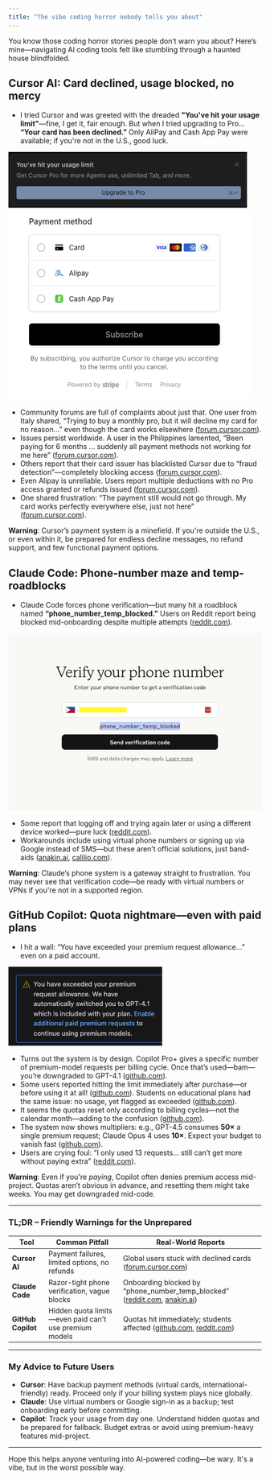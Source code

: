 ```yaml
---
title: "The vibe coding horror nobody tells you about"
---
```


You know those coding horror stories people don’t warn you about? Here’s mine—navigating AI coding tools felt like stumbling through a haunted house blindfolded.

## Cursor AI: Card declined, usage blocked, no mercy

- I tried Cursor and was greeted with the dreaded **"You've hit your usage limit"**—fine, I get it, fair enough. But when I tried upgrading to Pro... **“Your card has been declined.”** Only AliPay and Cash App Pay were available; if you're not in the U.S., good luck.

![Cursor payment declined screenshot](/img/cursor1.png)
![Cursor usage limit screenshot](/img/cursor2.png)

- Community forums are full of complaints about just that. One user from Italy shared, “Trying to buy a monthly pro, but it will decline my card for no reason…” even though the card works elsewhere ([forum.cursor.com](https://forum.cursor.com/t/cursor-wont-take-my-money/19406?page=2&utm_source=chatgpt.com)).  
- Issues persist worldwide. A user in the Philippines lamented, “Been paying for 6 months … suddenly all payment methods not working for me here” ([forum.cursor.com](https://forum.cursor.com/t/cursor-wont-take-my-money/19406?page=2&utm_source=chatgpt.com)).  
- Others report that their card issuer has blacklisted Cursor due to “fraud detection”—completely blocking access ([forum.cursor.com](https://forum.cursor.com/t/cursor-ai-on-blacklist-at-my-bank/24662?utm_source=chatgpt.com)).  
- Even Alipay is unreliable. Users report multiple deductions with no Pro access granted or refunds issued ([forum.cursor.com](https://forum.cursor.com/t/using-alipay-to-subscribe-the-fee-was-successfully-deducted-but-the-pro-was-not-opened-prompting-an-error/108432?utm_source=chatgpt.com)).  
- One shared frustration: “The payment still would not go through. My card works perfectly everywhere else, just not here” ([forum.cursor.com](https://forum.cursor.com/t/cursor-wont-take-my-money/19406?utm_source=chatgpt.com)).

**Warning**: Cursor’s payment system is a minefield. If you're outside the U.S., or even within it, be prepared for endless decline messages, no refund support, and few functional payment options.

## Claude Code: Phone-number maze and temp-roadblocks

- Claude Code forces phone verification—but many hit a roadblock named **“phone_number_temp_blocked.”** Users on Reddit report being blocked mid-onboarding despite multiple attempts ([reddit.com](https://www.reddit.com/r/ClaudeAI/comments/1h1q0ya/cant_get_through_onboarding_phone_number_temp/?utm_source=chatgpt.com)).  

![Claude AI phone verification error](/img/claude.jpg)

- Some report that logging off and trying again later or using a different device worked—pure luck ([reddit.com](https://www.reddit.com/r/ClaudeAI/comments/1h1q0ya/cant_get_through_onboarding_phone_number_temp/?utm_source=chatgpt.com)).  
- Workarounds include using virtual phone numbers or signing up via Google instead of SMS—but these aren’t official solutions, just band-aids ([anakin.ai](https://anakin.ai/blog/error-sending-code-double-check-your-phone-number/?utm_source=chatgpt.com), [calilio.com](https://www.calilio.com/blogs/how-to-use-claude-ai-without-a-phone-number?utm_source=chatgpt.com)).

**Warning**: Claude’s phone system is a gateway straight to frustration. You may never see that verification code—be ready with virtual numbers or VPNs if you're not in a supported region.

## GitHub Copilot: Quota nightmare—even with paid plans

- I hit a wall: “You have exceeded your premium request allowance…” even on a paid account.  

![GitHub Copilot quota exceeded error](/img/copilot.png)

- Turns out the system is by design. Copilot Pro+ gives a specific number of premium-model requests per billing cycle. Once that’s used—bam—you’re downgraded to GPT-4.1 ([github.com](https://github.com/orgs/community/discussions/162585?utm_source=chatgpt.com)).  
- Some users reported hitting the limit immediately after purchase—or before using it at all! ([github.com](https://github.com/orgs/community/discussions/164613?utm_source=chatgpt.com)). Students on educational plans had the same issue: no usage, yet flagged as exceeded ([github.com](https://github.com/orgs/community/discussions/165869?utm_source=chatgpt.com)).  
- It seems the quotas reset only according to billing cycles—not the calendar month—adding to the confusion ([github.com](https://github.com/orgs/community/discussions/164643?utm_source=chatgpt.com)).  
- The system now shows multipliers: e.g., GPT-4.5 consumes **50×** a single premium request; Claude Opus 4 uses **10×**. Expect your budget to vanish fast ([github.com](https://github.com/orgs/community/discussions/165480?utm_source=chatgpt.com)).  
- Users are crying foul: “I only used 13 requests… still can’t get more without paying extra” ([reddit.com](https://www.reddit.com/r/GithubCopilot/comments/1lell0w/you_have_exceeded_your_premium_request_allowance/?utm_source=chatgpt.com)).

**Warning**: Even if you're *paying*, Copilot often denies premium access mid-project. Quotas aren’t obvious in advance, and resetting them might take weeks. You may get downgraded mid-code.

---

### TL;DR – Friendly Warnings for the Unprepared

| Tool            | Common Pitfall                                            | Real-World Reports                           |
|-----------------|------------------------------------------------------------|-----------------------------------------------|
| **Cursor AI**    | Payment failures, limited options, no refunds             | Global users stuck with declined cards ([forum.cursor.com](https://forum.cursor.com/t/cursor-wont-take-my-money/19406?page=2&utm_source=chatgpt.com)) |
| **Claude Code**  | Razor-tight phone verification, vague blocks             | Onboarding blocked by “phone_number_temp_blocked” ([reddit.com](https://www.reddit.com/r/ClaudeAI/comments/1h1q0ya/cant_get_through_onboarding_phone_number_temp/?utm_source=chatgpt.com), [anakin.ai](https://anakin.ai/blog/error-sending-code-double-check-your-phone-number/?utm_source=chatgpt.com)) |
| **GitHub Copilot** | Hidden quota limits—even paid can't use premium models | Quotas hit immediately; students affected ([github.com](https://github.com/orgs/community/discussions/162585?utm_source=chatgpt.com), [reddit.com](https://www.reddit.com/r/GithubCopilot/comments/1lell0w/you_have_exceeded_your_premium_request_allowance/?utm_source=chatgpt.com)) |

---

### My Advice to Future Users

- **Cursor**: Have backup payment methods (virtual cards, international-friendly) ready. Proceed only if your billing system plays nice globally.
- **Claude**: Use virtual numbers or Google sign-in as a backup; test onboarding early before committing.
- **Copilot**: Track your usage from day one. Understand hidden quotas and be prepared for fallback. Budget extras or avoid using premium-heavy features mid-project.

---

Hope this helps anyone venturing into AI-powered coding—be wary. It's a vibe, but in the worst possible way.
